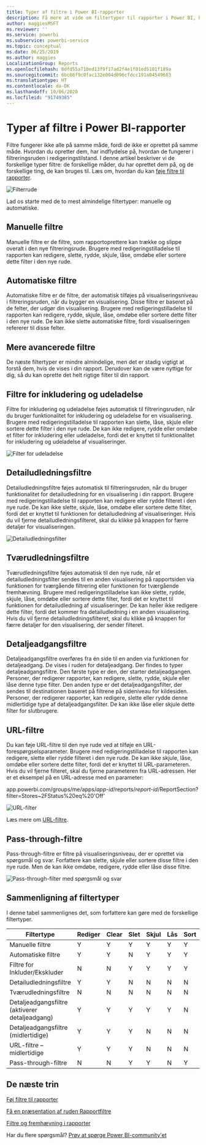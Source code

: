 ```yaml
---
title: Typer af filtre i Power BI-rapporter
description: Få mere at vide om filtertyper til rapporter i Power BI, herunder sidefilter, visualiseringsfilter og rapportfilter.
author: maggiesMSFT
ms.reviewer: ''
ms.service: powerbi
ms.subservice: powerbi-service
ms.topic: conceptual
ms.date: 06/25/2019
ms.author: maggies
LocalizationGroup: Reports
ms.openlocfilehash: 0dfd55a710ed13f9f17ad2f4e1f01ed5101f189a
ms.sourcegitcommit: 6bc66f9c0fac132e004d096cfdcc191a04549683
ms.translationtype: HT
ms.contentlocale: da-DK
ms.lasthandoff: 10/06/2020
ms.locfileid: "91749385"
---
```

# <a name="types-of-filters-in-power-bi-reports"></a>Typer af filtre i Power BI-rapporter

Filtre fungerer ikke alle på samme måde, fordi de ikke er oprettet på samme måde. Hvordan du opretter dem, har indflydelse på, hvordan de fungerer i filtreringsruden i redigeringstilstand. I denne artikel beskriver vi de forskellige typer filtre: de forskellige måder, du har oprettet dem på, og de forskellige ting, de kan bruges til. Læs om, hvordan du kan [føje filtre til rapporter](power-bi-report-add-filter.md). 

![Filterrude](media/power-bi-report-filter-types/power-bi-filter-pane.png)

Lad os starte med de to mest almindelige filtertyper: manuelle og automatiske.

## <a name="manual-filters"></a>Manuelle filtre 

Manuelle filtre er de filtre, som rapportoprettere kan trække og slippe overalt i den nye filtreringsrude. Brugere med redigeringstilladelse til rapporten kan redigere, slette, rydde, skjule, låse, omdøbe eller sortere dette filter i den nye rude.

## <a name="automatic-filters"></a>Automatiske filtre 

Automatiske filtre er de filtre, der automatisk tilføjes på visualiseringsniveau i filtreringsruden, når du bygger en visualisering. Disse filtre er baseret på de felter, der udgør din visualisering. Brugere med redigeringstilladelse til rapporten kan redigere, rydde, skjule, låse, omdøbe eller sortere dette filter i den nye rude. De kan ikke slette automatiske filtre, fordi visualiseringen refererer til disse felter.

## <a name="more-advanced-filters"></a>Mere avancerede filtre

De næste filtertyper er mindre almindelige, men det er stadig vigtigt at forstå dem, hvis de vises i din rapport. Derudover kan de være nyttige for dig, så du kan oprette det helt rigtige filter til din rapport.

## <a name="include-and-exclude-filters"></a>Filtre for inkludering og udeladelse

Filtre for inkludering og udeladelse føjes automatisk til filtreringsruden, når du bruger funktionalitet for inkludering og udeladelse for en visualisering. Brugere med redigeringstilladelse til rapporten kan slette, låse, skjule eller sortere dette filter i den nye rude. De kan ikke redigere, rydde eller omdøbe et filter for inkludering eller udeladelse, fordi det er knyttet til funktionalitet for inkludering og udeladelse af visualiseringer.

![Filter for udeladelse](media/power-bi-report-filter-types/power-bi-filters-exclude.png)

## <a name="drill-down-filters"></a>Detailudledningsfiltre

Detailudledningsfiltre føjes automatisk til filtreringsruden, når du bruger funktionalitet for detailudledning for en visualisering i din rapport. Brugere med redigeringstilladelse til rapporten kan redigere eller rydde filteret i den nye rude. De kan ikke slette, skjule, låse, omdøbe eller sortere dette filter, fordi det er knyttet til funktionen for detailudledning af visualiseringer. Hvis du vil fjerne detailudledningsfilteret, skal du klikke på knappen for færre detaljer for visualiseringen.

![Detailudledningsfilter](media/power-bi-report-filter-types/power-bi-filters-drill-down.png)

## <a name="cross-drill-filters"></a>Tværudledningsfiltre

Tværudledningsfiltre føjes automatisk til den nye rude, når et detailudledningsfilter sendes til en anden visualisering på rapportsiden via funktionen for tværgående filtrering eller funktionen for tværgående fremhævning. Brugere med redigeringstilladelse kan ikke slette, rydde, skjule, låse, omdøbe eller sortere dette filter, fordi det er knyttet til funktionen for detailudledning af visualiseringer. De kan heller ikke redigere dette filter, fordi det kommer fra detailudledning i en anden visualisering. Hvis du vil fjerne detailudledningsfilteret, skal du klikke på knappen for færre detaljer for den visualisering, der sender filteret.

## <a name="drillthrough-filters"></a>Detaljeadgangsfiltre

Detaljeadgangsfiltre overføres fra én side til en anden via funktionen for detaljeadgang. De vises i ruden for detaljeadgang. Der findes to typer detaljeadgangsfiltre. Den første type er den, der starter detaljeadgangen. Personer, der redigerer rapporter, kan redigere, slette, rydde, skjule eller låse denne type filter. Den anden type er det detaljeadgangsfilter, der sendes til destinationen baseret på filtrene på sideniveau for kildesiden. Personer, der redigerer rapporter, kan redigere, slette eller rydde denne midlertidige type af detaljeadgangsfilter. De kan ikke låse eller skjule dette filter for slutbrugere.

## <a name="url-filters"></a>URL-filtre

Du kan føje URL-filtre til den nye rude ved at tilføje en URL-forespørgselsparameter. Brugere med redigeringstilladelse til rapporten kan redigere, slette eller rydde filteret i den nye rude. De kan ikke skjule, låse, omdøbe eller sortere dette filter, fordi det er knyttet til URL-parameteren. Hvis du vil fjerne filteret, skal du fjerne parameteren fra URL-adressen. Her er et eksempel på en URL-adresse med en parameter:

app.powerbi.com/groups/me/apps/*app-id*/reports/*report-id*/ReportSection?filter=Stores~2FStatus%20eq%20'Off'

![URL-filter](media/power-bi-report-filter-types/power-bi-filter-url.png)

Læs mere om [URL-filtre](../collaborate-share/service-url-filters.md).

## <a name="pass-through-filters"></a>Pass-through-filtre

Pass-through-filtre er filtre på visualiseringsniveau, der er oprettet via spørgsmål og svar. Forfattere kan slette, skjule eller sortere disse filtre i den nye rude. Men de kan ikke omdøbe, redigere, rydde eller låse disse filtre.

![Pass-through-filter med spørgsmål og svar](media/power-bi-report-filter-types/power-bi-filters-qna.png)

## <a name="comparing-filter-types"></a>Sammenligning af filtertyper

I denne tabel sammenlignes det, som forfattere kan gøre med de forskellige filtertyper.

| Filtertype | Rediger | Clear | Slet | Skjul | Lås | Sort | Omdøb |
|----|----|----|----|----|----|----|----|
| Manuelle filtre | Y | Y | Y | Y | Y | Y | Y |
| Automatiske filtre | Y | Y | N | Y | Y | Y | Y |
| Filtre for Inkluder/Ekskluder | N | N | Y | Y | Y | Y | N |
| Detailudledningsfiltre | Y | Y | N | N | N | N | N |
| Tværudledningsfiltre | N | N | N | N | N | N | N |
| Detaljeadgangsfiltre (aktiverer detaljeadgang) | Y | Y | Y | Y | Y | N | N |
| Detaljeadgangsfiltre (midlertidige) | Y | Y | Y | N | N | N | N |
| URL-filtre – midlertidige | Y | Y | Y | N | N | N | N |
| Pass-through-filtre | N | N | Y | Y | N | Y | N |



## <a name="next-steps"></a>De næste trin

[Føj filtre til rapporter](power-bi-report-add-filter.md)

[Få en præsentation af ruden Rapportfiltre](../consumer/end-user-report-filter.md)

[Filtre og fremhævning i rapporter](power-bi-reports-filters-and-highlighting.md)

Har du flere spørgsmål? [Prøv at spørge Power BI-community'et](https://community.powerbi.com/)
